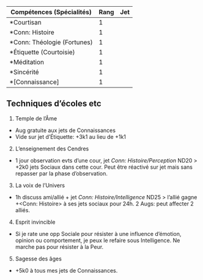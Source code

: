 | Compétences (Spécialités)                     | Rang  | Jet
| --------------------------------------------- | ----- | -------
| *Courtisan                                    | 1     |
| *Conn: Histoire                               | 1     |
| *Conn: Théologie (Fortunes)                   | 1     |
| *Étiquette (Courtoisie)                       | 1     |
| *Méditation                                   | 1     |
| *Sincérité                                    | 1     |
| *[Connaissance]                               | 1     |

## Techniques d’écoles etc

1. Temple de l’Âme
  * Aug gratuite aux jets de Connaissances
  * Vide sur jet d’Étiquette: +3k1 au lieu de +1k1
2. L’enseignement des Cendres
  * 1 jour observation evts d’une cour, jet *Conn: Histoire/Perception* ND20 >
    +2k0 jets Sociaux dans cette cour. Peut être réactivé sur jet mais sans
    repasser par la phase d’observation.
3. La voix de l’Univers
  * 1h discuss ami/allié + jet *Conn: Histoire/Intelligence* ND25 > l’allié gagne
    +<Conn: Histoire> à ses jets sociaux pour 24h. 2 Augs: peut affecter 2 alliés.
4. Esprit invincible
  * Si je rate une opp Sociale pour résister à une influence d’émotion, opinion
    ou comportement, je peux le refaire sous Intelligence. Ne marche pas pour
    résister à la Peur.
5. Sagesse des âges
  * +5k0 à tous mes jets de Connaissances.
